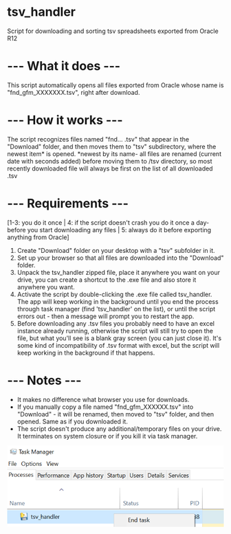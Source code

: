 # tsv_handler
Script for downloading and sorting tsv spreadsheets exported from Oracle R12

# --- What it does ---
This script automatically opens all files exported from Oracle whose name is "fnd_gfm_XXXXXXX.tsv", right after download. 


# --- How it works ---
The script recognizes files named "fnd... .tsv" that appear in the "Download" folder, and then moves them to "tsv" subdirectory, where the newest item* is opened. 
*newest by its name- all files are renamed (current date with seconds added) before moving them to /tsv directory, so most recently downloaded file will always be first on the list of all downloaded .tsv


# --- Requirements ---
[1-3: you do it once | 4: if the script doesn't crash you do it once a day- before you start downloading any files | 5: always do it before exporting anything from Oracle]

1) Create "Download" folder on your desktop with a "tsv" subfolder in it.
2) Set up your browser so that all files are downloaded into the "Download" folder.
3) Unpack the tsv_handler zipped file, place it anywhere you want on your drive, you can create a shortcut to the .exe file and also store it anywhere you want.
4) Activate the script by double-clicking the .exe file called tsv_handler. The app will keep working in the background until you end the process through task manager (find 'tsv_handler' on the list), or until the script errors out - then a message will prompt you to restart the app.
5) Before downloading any .tsv files you probably need to have an excel instance already running, otherwise the script will still try to open the file, but what you'll see is a blank gray screen (you can just close it). It's some kind of incompatibility of .tsv format with excel, but the script will keep working in the background if that happens.



# --- Notes ---
* It makes no difference what browser you use for downloads. <br/>
* If you manually copy a file named "fnd_gfm_XXXXXX.tsv" into "Download" - it will be renamed, then moved to "tsv" folder, and then opened. Same as if you downloaded it. <br/>
* The script doesn't produce any additional/temporary files on your drive. It terminates on system closure or if you kill it via task manager.

![task_mng](https://github.com/pantomassi/tsv_handler/blob/main/tsv_handler_task_manager.PNG)
